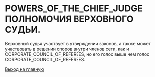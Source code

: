 #  POWERS_OF_THE_CHIEF_JUDGE ПОЛНОМОЧИЯ ВЕРХОВНОГО СУДЬИ.
Верховный судья участвует в утверждении законов, а также 
может участвовать в решении споров внутри членов сети, как и CORPORATE_COUNCIL_OF_REFEREES, 
но его голос выше чем голос CORPORATE_COUNCIL_OF_REFEREES.

[Выход на главную](../readme.md)